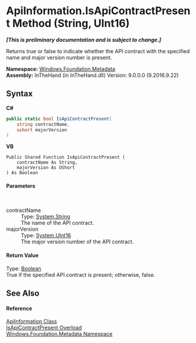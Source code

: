 # ApiInformation.IsApiContractPresent Method (String, UInt16)
 _**\[This is preliminary documentation and is subject to change.\]**_

Returns true or false to indicate whether the API contract with the specified name and major version number is present.

**Namespace:**&nbsp;<a href="N_Windows_Foundation_Metadata">Windows.Foundation.Metadata</a><br />**Assembly:**&nbsp;InTheHand (in InTheHand.dll) Version: 9.0.0.0 (9.2016.9.22)

## Syntax

**C#**<br />
``` C#
public static bool IsApiContractPresent(
	string contractName,
	ushort majorVersion
)
```

**VB**<br />
``` VB
Public Shared Function IsApiContractPresent ( 
	contractName As String,
	majorVersion As UShort
) As Boolean
```


#### Parameters
&nbsp;<dl><dt>contractName</dt><dd>Type: <a href="http://msdn2.microsoft.com/en-us/library/s1wwdcbf" target="_blank">System.String</a><br />The name of the API contract.</dd><dt>majorVersion</dt><dd>Type: <a href="http://msdn2.microsoft.com/en-us/library/s6eyk10z" target="_blank">System.UInt16</a><br />The major version number of the API contract.</dd></dl>

#### Return Value
Type: <a href="http://msdn2.microsoft.com/en-us/library/a28wyd50" target="_blank">Boolean</a><br />True if the specified API contract is present; otherwise, false.

## See Also


#### Reference
<a href="T_Windows_Foundation_Metadata_ApiInformation">ApiInformation Class</a><br /><a href="Overload_Windows_Foundation_Metadata_ApiInformation_IsApiContractPresent">IsApiContractPresent Overload</a><br /><a href="N_Windows_Foundation_Metadata">Windows.Foundation.Metadata Namespace</a><br />